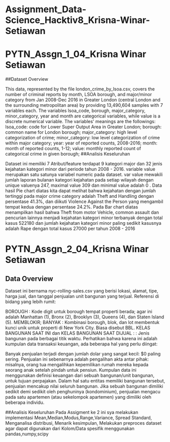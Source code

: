 # Assignment_Data-Science_Hacktiv8_Krisna-Winar-Setiawan
# PYTN_Assgn_1_04_Krisna Winar Setiawan
##Dataset Overview

This data, represented by the file london_crime_by_lsoa.csv, covers the number of criminal reports by month, LSOA borough, and major/minor category from Jan 2008-Dec 2016 in Greater London (central London and the surrounding metropolitan area) by providing 13,490,604 samples with 7 variables each.
The variables lsoa_code, borough, major_category, minor_category, year and month are categorical variables, while value is a discrete numerical variable. The variables' meanings are the followings:
lsoa_code: code for Lower Super Output Area in Greater London; borough: common name for London borough; major_category: high level categorization of crime; minor_category: low level categorization of crime within major category; year: year of reported counts, 2008-2016; month: month of reported counts, 1-12; value: monthly reported count of categorical crime in given borough;
##Analisis Keseluruhan

Dataset ini memiliki 7 Atribut/feature terdapat 9 kategori major dan 32 jenis kejahatan kategori minor dari periode tahun 2008 - 2016. variable value merupakan satu satunya variabel numeric pada dataset. var value mewakili jumlah laporan bulanan kategori kejahatan pada setiap wilayah dengan unique valuenya 247, maximal value 309 dan minimal value adalah 0 . Data hasil Pie chart diatas kita dapat melihat bahwa kejahatan dengan jumlah tertinggi pada major crime category adalah Theft and Handling dengan persentase 41.3%, dan diikuti Violence Against the Person yang mengambil tempat kedua dengan persentase 24.2%. Pada Bar chart diatas menampilkan hasil bahwa Theft from motor Vehicle, common assault dan pencurian lainnya menjadi kejahatan kategori minor terbanyak dengan total kasus 522180 dan jumlah kejahatan kategori minor paling sedikit kasusnya adalah Rape dengan total kasus 27000 per tahun 2008 - 2016

# PYTN_Assgn_2_04_Krisna Winar Setiawan
## Data Overview

Dataset ini bernama nyc-rolling-sales.csv yang berisi lokasi, alamat, tipe, harga jual, dan tanggal penjualan unit bangunan yang terjual. Referensi di bidang yang lebih rumit:

BOROUGH : Kode digit untuk borough tempat properti berada; agar ini adalah Manhattan (1), Bronx (2), Brooklyn (3), Queens (4), dan Staten Island (5).
MEMBLOKIR; BANYAK : Kombinasi borough, blok, dan lot membentuk kunci unik untuk properti di New York City. Biasa disebut BBL.
KELAS BANGUNAN SAAT INI dan KELAS BANGUNAN SAAT DIJUAL : : Jenis bangunan pada berbagai titik waktu.
Perhatikan bahwa karena ini adalah kumpulan data transaksi keuangan, ada beberapa hal yang perlu diingat:

Banyak penjualan terjadi dengan jumlah dolar yang sangat kecil: $0 paling sering. Penjualan ini sebenarnya adalah pengalihan akta antar pihak: misalnya, orang tua mengalihkan kepemilikan rumah mereka kepada seorang anak setelah pindah untuk pensiun.
Kumpulan data ini menggunakan definisi keuangan dari sebuah bangunan/unit bangunan, untuk tujuan perpajakan. Dalam hal satu entitas memiliki bangunan tersebut, penjualan mencakup nilai seluruh bangunan. Jika sebuah bangunan dimiliki sedikit demi sedikit oleh penghuninya (kondominium), penjualan mengacu pada satu apartemen (atau sekelompok apartemen) yang dimiliki oleh beberapa individu.

##Analisis Keseluruhan
Pada Assigment ke 2 ini sya melakukan implementasi Mean,Median,Modus,Range,Variance, Spread Standard, Menganalisa distribusi, Menarik kesimpulan, Melakukan preproces dataset agar dapat digunakan dari Kolom/Data spesifik menggunakan pandas,numpy,scipy

